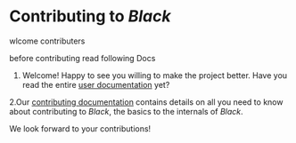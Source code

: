 # Contributing to _Black_

wlcome contributers

before contributing read following Docs

 1. Welcome! Happy to see you willing to make the project better. Have you read the entire
[user documentation](https://black.readthedocs.io/en/latest/) yet?

 2.Our [contributing documentation](https://black.readthedocs.org/en/latest/contributing/)
contains details on all you need to know about contributing to _Black_, the basics to
the internals of _Black_.

We look forward to your contributions!
